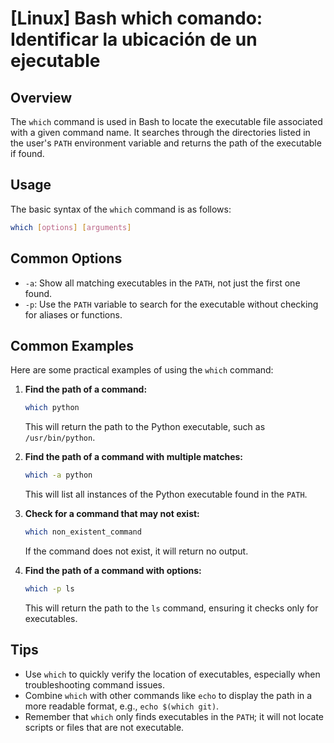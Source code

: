 # [Linux] Bash which comando: Identificar la ubicación de un ejecutable

## Overview
The `which` command is used in Bash to locate the executable file associated with a given command name. It searches through the directories listed in the user's `PATH` environment variable and returns the path of the executable if found.

## Usage
The basic syntax of the `which` command is as follows:

```bash
which [options] [arguments]
```

## Common Options
- `-a`: Show all matching executables in the `PATH`, not just the first one found.
- `-p`: Use the `PATH` variable to search for the executable without checking for aliases or functions.

## Common Examples
Here are some practical examples of using the `which` command:

1. **Find the path of a command:**
   ```bash
   which python
   ```
   This will return the path to the Python executable, such as `/usr/bin/python`.

2. **Find the path of a command with multiple matches:**
   ```bash
   which -a python
   ```
   This will list all instances of the Python executable found in the `PATH`.

3. **Check for a command that may not exist:**
   ```bash
   which non_existent_command
   ```
   If the command does not exist, it will return no output.

4. **Find the path of a command with options:**
   ```bash
   which -p ls
   ```
   This will return the path to the `ls` command, ensuring it checks only for executables.

## Tips
- Use `which` to quickly verify the location of executables, especially when troubleshooting command issues.
- Combine `which` with other commands like `echo` to display the path in a more readable format, e.g., `echo $(which git)`.
- Remember that `which` only finds executables in the `PATH`; it will not locate scripts or files that are not executable.